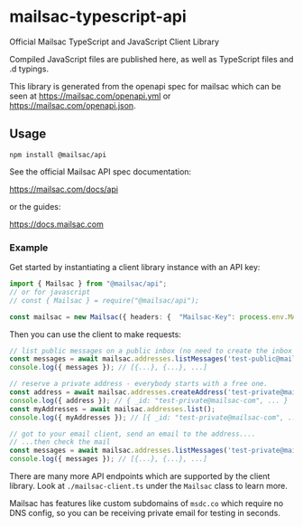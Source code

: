 # mailsac-typescript-api

Official Mailsac TypeScript and JavaScript Client Library

Compiled JavaScript files are published here, as well as TypeScript files and .d typings.

This library is generated from the openapi spec for mailsac
which can be seen at https://mailsac.com/openapi.yml or https://mailsac.com/openapi.json.

## Usage

```shell
npm install @mailsac/api
```

See the official Mailsac API spec documentation:

https://mailsac.com/docs/api

or the guides:

https://docs.mailsac.com

### Example

Get started by instantiating a client library instance with an API key:

```typescript
import { Mailsac } from "@mailsac/api";
// or for javascript
// const { Mailsac } = require("@mailsac/api");

const mailsac = new Mailsac({ headers: {  "Mailsac-Key": process.env.MAILSAC_KEY } }); // api key from mailsac.com
```

Then you can use the client to make requests:

```typescript
// list public messages on a public inbox (no need to create the inbox first!)
const messages = await mailsac.addresses.listMessages('test-public@mailsac.com');
console.log({ messages }); // [{...}, {...}, ...]

// reserve a private address - everybody starts with a free one.
const address = await mailsac.addresses.createAddress('test-private@mailsac.com');
console.log({ address }); // { _id: "test-private@mailsac-com", ... }
const myAddresses = await mailsac.addresses.list();
console.log({ myAddresses }); // [{ _id: "test-private@mailsac-com", ... }]

// got to your email client, send an email to the address....
// ...then check the mail
const messages = await mailsac.addresses.listMessages('test-private@mailsac.com');
console.log({ messages }); // [{...}, {...}, ...]

```

There are many more API endpoints which are supported by the client library. Look at
`./mailsac-client.ts` under the `Mailsac` class to learn more.

Mailsac has features like custom subdomains of `msdc.co` which require no DNS config, so you can be receiving
private email for testing in seconds.

